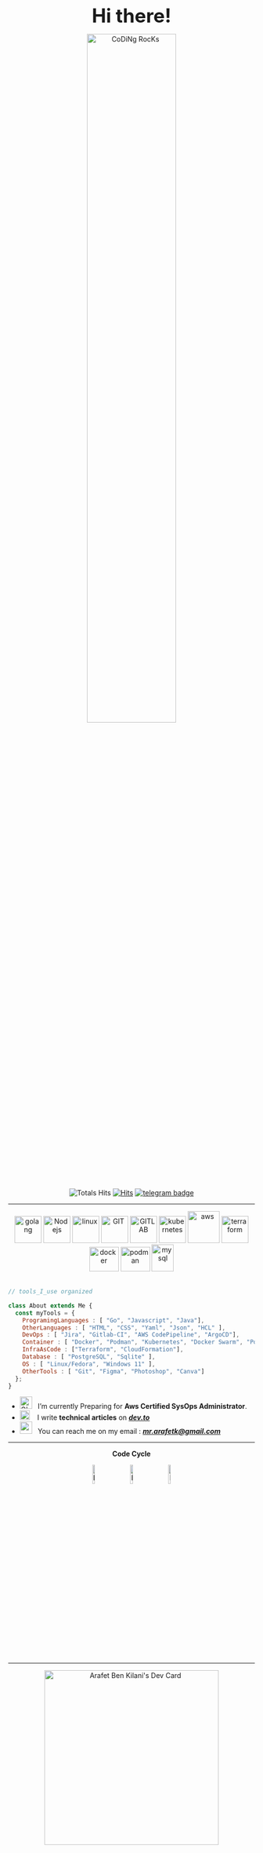 <div align="center" width="50">


<strong style="font-size:39px">Hi there!</strong>

<img src="https://github.com/SP-XD/SP-XD/blob/main/images/dev-working_rounded.gif?raw=true" href="https://github.com/sp-xd" alt="CoDiNg RocKs"  width="60%"/><br> 

![Totals Hits](https://komarev.com/ghpvc/?username=Arafetki&style=flat&color=orange&label=PROFILE+VIEWS)
[![Hits](https://hits.seeyoufarm.com/api/count/incr/badge.svg?url=https%3A%2F%2Fgithub.com%2FArafetki&count_bg=%2379C83D&title_bg=%23555555&icon=&icon_color=%23E7E7E7&title=hits&edge_flat=false)](https://hits.seeyoufarm.com)
[![telegram badge](https://img.shields.io/badge/arafetki-grey?style=flat&logo=gitlab)](https://gitlab.com/arafetki) <br>
</div>

<hr></hr>

<div align="center">
    <img src="https://www.svgrepo.com/show/373635/go-gopher.svg" alt="golang" width="55" height="55"/>
    <img src="https://www.vectorlogo.zone/logos/nodejs/nodejs-icon.svg" alt="Nodejs" width="55" height="55"/>
    <img src="https://www.vectorlogo.zone/logos/linux/linux-icon.svg" alt="linux" width="55" height="55"/>      
    <img src="https://www.vectorlogo.zone/logos/git-scm/git-scm-icon.svg" alt="GIT" width="55" height="55"/> 
    <img src="https://cdn.worldvectorlogo.com/logos/gitlab.svg" alt="GITLAB" width="55" height="55"/>       
    <img src="https://www.vectorlogo.zone/logos/kubernetes/kubernetes-icon.svg" alt="kubernetes" width="55" height="55"/>
    <img src="https://upload.wikimedia.org/wikipedia/commons/5/5c/AWS_Simple_Icons_AWS_Cloud.svg" alt="aws" width="65" height="65"/>
    <img src="https://www.svgrepo.com/show/354447/terraform-icon.svg" alt="terraform" width="55" height="55"/>      
    <img src="https://www.vectorlogo.zone/logos/docker/docker-official.svg" alt="docker" width="60" height="50"/>      
    <img src="https://media.slid.es/uploads/1005350/images/6982390/podman.svg" alt="podman" width="60" height="50"/>
    <img src="https://upload.wikimedia.org/wikipedia/commons/2/29/Postgresql_elephant.svg" alt="mysql" width="45" height="55"/>
</div>

<br>

```javascript
// tools_I_use organized

class About extends Me { 
  const myTools = {  
    ProgramingLanguages : [ "Go", "Javascript", "Java"],
    OtherLanguages : [ "HTML", "CSS", "Yaml", "Json", "HCL" ],
    DevOps : [ "Jira", "Gitlab-CI", "AWS CodePipeline", "ArgoCD"],
    Container : [ "Docker", "Podman", "Kubernetes", "Docker Swarm", "Portainer"],
    InfraAsCode : ["Terraform", "CloudFormation"],  
    Database : [ "PostgreSQL", "Sqlite" ],    
    OS : [ "Linux/Fedora", "Windows 11" ],
    OtherTools : [ "Git", "Figma", "Photoshop", "Canva"]
  };
}
```

-  <img alt="GIF" src="https://raw.githubusercontent.com/SP-XD/SP-XD/main/images/Developer.gif" width="25" /> &nbsp; I’m currently Preparing for **Aws Certified SysOps Administrator**. <br>
- <img src="https://github.com/SP-XD/SP-XD/blob/main/images/hyperkitty.gif?raw=true" width="20" />&nbsp;&nbsp;&nbsp; I write **technical articles** on [***dev.to***](https://dev.to/arafetki) <br>
- <img src="https://github.com/SP-XD/SP-XD/blob/main/images/message.gif?raw=true" width="25" />&nbsp;&nbsp; You can reach me on my email : ***mr.arafetk@gmail.com*** <br>



<div align="center" >

  
<hr></hr>

**Code Cycle**<br>

<img src="https://raw.githubusercontent.com/Tarikul-Islam-Anik/Animated-Fluent-Emojis/master/Emojis/Smilies/Face%20with%20Spiral%20Eyes.png" width="10%" alt="Broken system!"/>
&nbsp;&nbsp;&nbsp;&nbsp;&nbsp;
<img src="https://raw.githubusercontent.com/Tarikul-Islam-Anik/Animated-Fluent-Emojis/master/Emojis/Smilies/Relieved%20Face.png" width="10%" alt="It's working!"/>
&nbsp;&nbsp;&nbsp;&nbsp;&nbsp;
<img src="https://raw.githubusercontent.com/Tarikul-Islam-Anik/Animated-Fluent-Emojis/master/Emojis/Smilies/Astonished%20Face.png" width="10%" alt="It's working but you don't know how!"/><br>


<hr></hr>

<a href="https://app.daily.dev/arfetk"><img src="https://api.daily.dev/devcards/v2/BBLe7Fu2pW8fMLBy8AslH.png?r=4q2" width="356" alt="Arafet Ben Kilani's Dev Card"/></a>

<!--img src="https://github.com/SP-XD/SP-XD/blob/main/images/this_page_is.gif?raw=true"  width="40%"/-->

</div>
